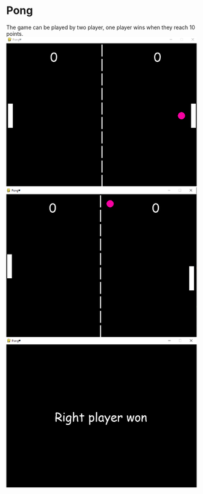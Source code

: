 # Pong

The game can be played by two player, one player wins when they reach 10 points.
![Alt text](Images/img01.PNG)
![Alt text](Images/img02.PNG)
![Alt text](Images/img03.PNG)
